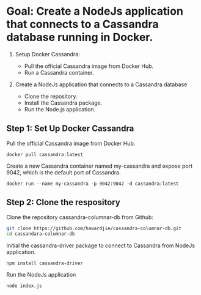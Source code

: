 # Goal: Create a NodeJs application that connects to a Cassandra database running in Docker.

1. Setup Docker Cassandra:

   - Pull the official Cassandra image from Docker Hub.
   - Run a Cassandra container.

2. Create a NodeJs application that connects to a Cassandra database
   - Clone the repository.
   - Install the Cassandra package.
   - Run the Node.js application.

## Step 1: Set Up Docker Cassandra

Pull the official Cassandra image from Docker Hub.

`docker pull cassandra:latest`

Create a new Cassandra container named my-cassandra and expose port 9042, which is the default port of Cassandra.

`docker run --name my-cassandra -p 9042:9042 -d cassandra:latest`

## Step 2: Clone the respository

Clone the repository cassandra-columnar-db from Github:

```bash
git clone https://github.com/hawardjie/cassandra-columnar-db.git
cd cassandara-columnar-db
```

Initial the cassandra-driver package to connect to Cassandra from NodeJs application.

`npm install cassandra-driver`

Run the NodeJs application

`node index.js`
